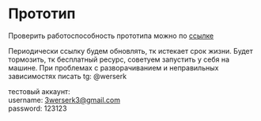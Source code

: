 # Прототип
Проверить работоспособность прототипа можно по [ссылке](https://8464-87-249-25-133.ngrok.io/) 

Периодически ссылку будем обновлять, тк истекает срок жизни. Будет тормозить, тк бесплатный ресурс, советуем запустить у себя на машине. При проблемах с разворачиванием и неправильных зависимостях писать tg: @werserk

тестовый аккаунт: \
username: 3werserk3@gmail.com \
password: 123123